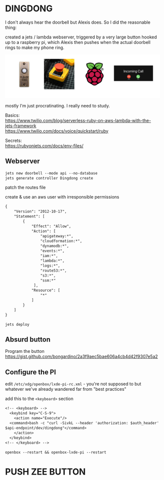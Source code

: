 # DINGDONG

I don't always hear the doorbell but Alexis does.
So I did the reasonable thing: 
 
created a jets / lambda webserver, triggered by a very large button hooked up to a raspberry pi, which Alexis then pushes when the actual doorbell rings to make my phone ring.  
 
![alexis-not-pictured](topography.png)
 
mostly I'm just procratinating. I really need to study.
 
 
 
Basics:  
https://www.twilio.com/blog/serverless-ruby-on-aws-lambda-with-the-jets-framework  
https://www.twilio.com/docs/voice/quickstart/ruby  

Secrets:  
https://rubyonjets.com/docs/env-files/  


## Webserver 
 
```
jets new doorbell --mode api --no-database
jets generate controller Dingdong create
```
patch the routes file 
 
create & use an aws user with irresponsible permissions 
```
{
    "Version": "2012-10-17",
    "Statement": [
        {
            "Effect": "Allow",
            "Action": [
                "apigateway:*",
                "cloudformation:*",
                "dynamodb:*",
                "events:*",
                "iam:*",
                "lambda:*",
                "logs:*",
                "route53:*",
                "s3:*",
                "ssm:*"
             ],
            "Resource": [
                "*"
            ]
        }
    ]
}
```
 
`jets deploy` 
 
 
 
## Absurd button
 
Program the button 
https://gist.github.com/bongardino/2a3f9aec5bae606a4cb4d42f9307e5a2 

## Configure the PI
edit `/etc/xdg/openbox/lxde-pi-rc.xml` - you're not supposed to but whatever we've already wandered far from "best practices" 

add this to the `<keyboard>` section
```
<!-- <keyboard> -->
  <keybind key="C-S-9">
    <action name="Execute"/>
  <command>bash -c "curl -SivkL --header 'authorization: $auth_header' $api-endpoint/dev/dingdong"</command>
    </action>
  </keybind>
<!-- </keyboard> -->
```
 
`openbox --restart && openbox-lxde-pi --restart` 
 
# PUSH ZEE BUTTON
